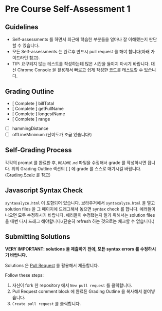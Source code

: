 # Pre Course Self-Assessment 1

## Guidelines

- Self-assessments 를 하면서 최근에 학습한 부분들을 얼마나 잘 이해했는지 판단할 수 있습니다.
- 모든 Self-assessments 는 완료후 반드시 pull request 를 해야 합니다(아래 가이드라인 참고).
- TIP: 요구되지 않는 테스트를 작성하는데 많은 시간을 들이지 마시기 바랍니다. 대신 Chrome Console 을 활용해서 빠르고 쉽게 작성한 코드를 테스트할 수 있습니다.


## Grading Outline

- [ Complete ] billTotal
- [ Complete ] getFullName
- [ Complete ] longestName
- [ Complete ] range
- [ ] hammingDistance
- [ ] offLineMinimum (난이도가 조금 있습니다!)

## Self-Grading Process

각각의 prompt 를 완료한 후, `README.md` 파일을 수정해서 grade 를 작성하시면 됩니다. 위의 Grading Outline 섹션의 [ ] 에 grade 를 스스로 매기시길 바랍니다. ([Grading Scale](/grading-scale.md) 를 참고)

## Javascript Syntax Check

`syntaxalyze.html` 이 포함되어 있습니다. 브라우저에서 `syntaxalyze.html` 을 열고 solution files 을 그 페이지에 드래그해서 놓으면 syntax check 를 합니다. 에러들이 나오면 모두 수정하시기 바랍니다. 에러들이 수정됐는지 알기 위해서는 solution files 을 매번 다시 드래그 해야합니다.(단순히 refresh 하는 것으로는 체크할 수 없습니다.)

## Submitting Solutions

**VERY IMPORTANT: solutions 을 제출하기 전에, 모든 syntax errors 를 수정하시기 바랍니다.**

Solutions 은 [Pull Request](https://help.github.com/articles/using-pull-requests) 를 활용해서 제출합니다.

Follow these steps:

1. 자신이 fork 한 repository 에서 `New pull request` 를 클릭합니다.
2. Pull Request comment block 에 완료된 Grading Outline 을 복사해서 붙여넣습니다.
3. `Create pull request` 를 클릭합니다.
